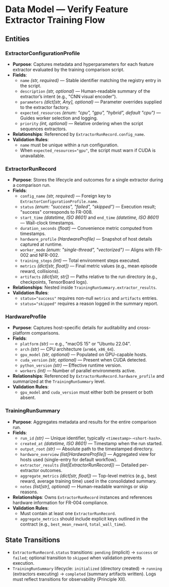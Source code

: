 # Data Model — Verify Feature Extractor Training Flow

## Entities

### ExtractorConfigurationProfile
- **Purpose**: Captures metadata and hyperparameters for each feature extractor evaluated by the training comparison script.
- **Fields**:
  - `name` *(str, required)* — Stable identifier matching the registry entry in the script.
  - `description` *(str, optional)* — Human-readable summary of the extractor’s intent (e.g., "CNN visual encoder").
  - `parameters` *(dict[str, Any], optional)* — Parameter overrides supplied to the extractor factory.
  - `expected_resources` *(enum: "cpu", "gpu", "hybrid", default "cpu")* — Guides worker selection and logging.
  - `priority` *(int, optional)* — Relative ordering when the script sequences extractors.
- **Relationships**: Referenced by `ExtractorRunRecord.config_name`.
- **Validation Rules**:
  - `name` must be unique within a run configuration.
  - When `expected_resources="gpu"`, the script must warn if CUDA is unavailable.

### ExtractorRunRecord
- **Purpose**: Stores the lifecycle and outcomes for a single extractor during a comparison run.
- **Fields**:
  - `config_name` *(str, required)* — Foreign key to `ExtractorConfigurationProfile.name`.
  - `status` *(enum: "success", "failed", "skipped")* — Execution result; "success" corresponds to FR-008.
  - `start_time` *(datetime, ISO 8601)* and `end_time` *(datetime, ISO 8601)* — Wall-clock timestamps.
  - `duration_seconds` *(float)* — Convenience metric computed from timestamps.
  - `hardware_profile` *(HardwareProfile)* — Snapshot of host details captured at runtime.
  - `worker_mode` *(enum: "single-thread", "vectorized")* — Aligns with FR-002 and NFR-002.
  - `training_steps` *(int)* — Total environment steps executed.
  - `metrics` *(dict[str, float])* — Final metric values (e.g., mean episode reward, collisions).
  - `artifacts` *(dict[str, str])* — Paths relative to the run directory (e.g., checkpoints, TensorBoard logs).
- **Relationships**: Nested inside `TrainingRunSummary.extractor_results`.
- **Validation Rules**:
  - `status="success"` requires non-null `metrics` and `artifacts` entries.
  - `status="skipped"` requires a reason logged in the summary report.

### HardwareProfile
- **Purpose**: Captures host-specific details for auditability and cross-platform comparisons.
- **Fields**:
  - `platform` *(str)* — e.g., "macOS 15" or "Ubuntu 22.04".
  - `arch` *(str)* — CPU architecture (`arm64`, `x86_64`).
  - `gpu_model` *(str, optional)* — Populated on GPU-capable hosts.
  - `cuda_version` *(str, optional)* — Present when CUDA detected.
  - `python_version` *(str)* — Effective runtime version.
  - `workers` *(int)* — Number of parallel environments active.
- **Relationships**: Referenced by `ExtractorRunRecord.hardware_profile` and summarized at the `TrainingRunSummary` level.
- **Validation Rules**:
  - `gpu_model` and `cuda_version` must either both be present or both absent.

### TrainingRunSummary
- **Purpose**: Aggregates metadata and results for the entire comparison run.
- **Fields**:
  - `run_id` *(str)* — Unique identifier, typically `<timestamp>-<short-hash>`.
  - `created_at` *(datetime, ISO 8601)* — Timestamp when the run started.
  - `output_root` *(str)* — Absolute path to the timestamped directory.
  - `hardware_overview` *(list[HardwareProfile])* — Aggregated view for hosts used (single-entry for default workflow).
  - `extractor_results` *(list[ExtractorRunRecord])* — Detailed per-extractor outcomes.
  - `aggregate_metrics` *(dict[str, float])* — Top-level metrics (e.g., best reward, average training time) used in the consolidated summary.
  - `notes` *(list[str], optional)* — Human-readable warnings or skip reasons.
- **Relationships**: Owns `ExtractorRunRecord` instances and references hardware information for FR-004 compliance.
- **Validation Rules**:
  - Must contain at least one `ExtractorRunRecord`.
  - `aggregate_metrics` should include explicit keys outlined in the contract (e.g., `best_mean_reward`, `total_wall_time`).

## State Transitions
- `ExtractorRunRecord.status` transitions: `pending` (implicit) → `success` or `failed`; optional transition to `skipped` when validation prevents execution.
- `TrainingRunSummary` lifecycle: `initialized` (directory created) → `running` (extractors executing) → `completed` (summary artifacts written). Logs must reflect transitions for observability (Principle XII).
